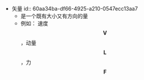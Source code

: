 - 矢量
  id:: 60aa34ba-df66-4925-a210-0547ecc13aa7
	- 是一个既有大小又有方向的量
	- 例如： 速度 $$\pmb{V}$$ ，动量 $$\pmb{L}$$，力 $$\pmb{F}$$